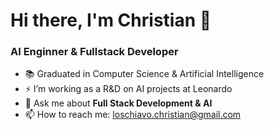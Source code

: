 <h1>Hi there, I'm Christian 👋</h1>
<h3>AI Enginner & Fullstack Developer</h3>

- 📚 Graduated in Computer Science & Artificial Intelligence
- ⚡ I’m working as a R&D on AI projects at Leonardo
- 💬 Ask me about <b>Full Stack Development & AI</b>
- 📫 How to reach me: loschiavo.christian@gmail.com
